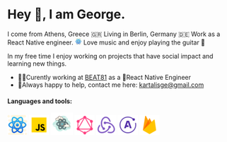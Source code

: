 # Hey 👋, I am George.

I come from Athens, Greece 🇬🇷
Living in Berlin, Germany 🇩🇪
Work as a React Native engineer. <img src="./icons8-react-native-64.png" height="15" width="15">
Love music and enjoy playing the guitar 🎸

In my free time I enjoy working on projects that have social impact and learning new things.

- 👨‍💻Curently working at [BEAT81](https://www.beat81.com/de/) as a 💙React Native Engineer
- 💬Always happy to help, contact me here: kartalisge@gmail.com 

#### Languages and tools:

<img src="./assets/icons8-react-native-64.png" height="45" width="45">
<img src="./assets/icons8-javascript-48.png" height="45" width="45">
<img src="./assets/icons8-react-100.png" height="50" width="50">
<img src="./assets/icons8-graphql-48.png"  height="45" width="45">
<img src="./assets/icons8-redux-48.png" height="45" width="45">
<img src="./assets/icons8-apollo-48.png" height="45" width="45" />
<img src="./assets/icons8-firebase-48.png" height="45" width="45" />